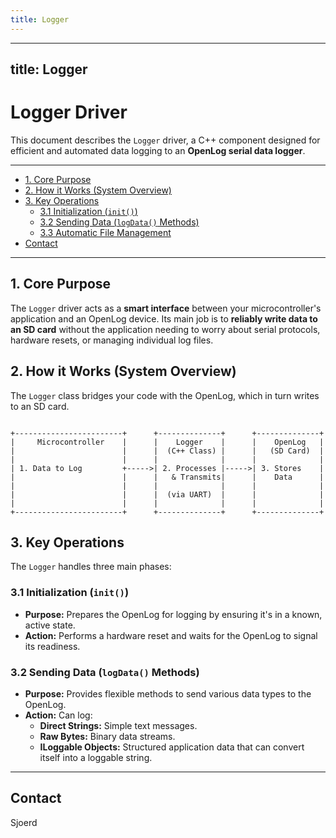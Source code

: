 ```yaml
---
title: Logger
---
```

---
title: Logger
---
# Logger Driver

This document describes the `Logger` driver, a C++ component designed for efficient and automated data logging to an **OpenLog serial data logger**.

---

<!--TOC-->

* [1. Core Purpose](#1-core-purpose)
* [2. How it Works (System Overview)](#2-how-it-works-system-overview)
* [3. Key Operations](#3-key-operations)
  * [3.1 Initialization (`init()`)](#31-initialization-init)
  * [3.2 Sending Data (`logData()` Methods)](#32-sending-data-logdata-methods)
  * [3.3 Automatic File Management](#33-automatic-file-management)
* [Contact](#contact)

<!--TOC-->

---

## 1. Core Purpose

The `Logger` driver acts as a **smart interface** between your microcontroller's application and an OpenLog device. Its main job is to **reliably write data to an SD card** without the application needing to worry about serial protocols, hardware resets, or managing individual log files.

## 2. How it Works (System Overview)

The `Logger` class bridges your code with the OpenLog, which in turn writes to an SD card.

```
      
+------------------------+      +--------------+      +--------------+
|     Microcontroller    |      |    Logger    |      |    OpenLog   |
|                        |      |  (C++ Class) |      |   (SD Card)  |
|                        |      |              |      |              |
| 1. Data to Log         +----->| 2. Processes |----->| 3. Stores    |
|                        |      |   & Transmits|      |    Data      |
|                        |      |              |      |              |
|                        |      |  (via UART)  |      |              |
|                        |      |              |      |              |
+------------------------+      +--------------+      +--------------+
```

## 3. Key Operations

The `Logger` handles three main phases:

### 3.1 Initialization (`init()`)

* **Purpose:** Prepares the OpenLog for logging by ensuring it's in a known, active state.
* **Action:** Performs a hardware reset and waits for the OpenLog to signal its readiness.

### 3.2 Sending Data (`logData()` Methods)

* **Purpose:** Provides flexible methods to send various data types to the OpenLog.
* **Action:** Can log:
  * **Direct Strings:** Simple text messages.
  * **Raw Bytes:** Binary data streams.
  * **ILoggable Objects:** Structured application data that can convert itself into a loggable string.

---

## Contact

Sjoerd
